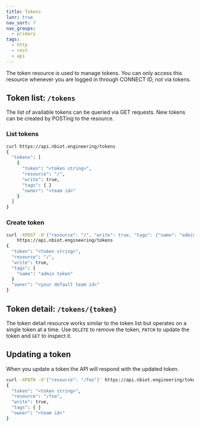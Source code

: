 ```yaml
---
title: Tokens
lunr: true
nav_sort: 7
nav_groups:
  - primary
tags:
  - http
  - rest
  - api
---
```


The token resource is used to manage tokens. You can only access this resource whenever you are logged in through CONNECT ID, not via tokens.

## Token list: `/tokens`

The list of available tokens can be queried via GET requests. New tokens can be created by POSTing to the resource.

### List tokens

```bash
curl https://api.nbiot.engineering/tokens
{
  "tokens": [
    {
      "token": "<token string>",
      "resource": "/",
      "write": true,
      "tags": { }
      "owner": "<team id>"
    }
  ]
}
```

### Create token

```bash
curl -XPOST -d'{"resource": "/", "write": true, "tags": {"name": "admin token"}}' \
    https://api.nbiot.engineering/tokens
{
  "token": "<token string>",
  "resource": "/",
  "write": true,
  "tags": {
    "name": "admin token"
  }
  "owner": "<your default team id>"
}
```

## Token detail: `/tokens/{token}`

The token detail resource works similar to the token list but operates on a single token at a time. Use `DELETE` to remove the token, `PATCH` to update the token and `GET` to inspect it.

## Updating a token

When you update a token the API will respond with the updated token.

```bash
curl -XPATH -d'{"resource": "/foo"}' https://api.nbiot.engineering/tokens/{token}
{
  "token": "<token string>",
  "resource": "/foo",
  "write": true,
  "tags": { }
  "owner": "<team id>"
}
```